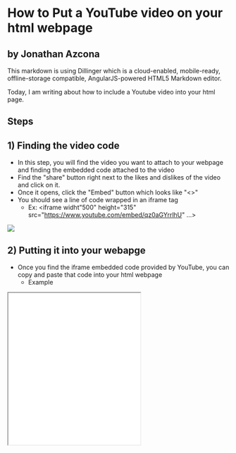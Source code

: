 # How to Put a YouTube video on your html webpage
## by Jonathan Azcona
This markdown is using Dillinger which is a cloud-enabled, mobile-ready, offline-storage compatible, AngularJS-powered HTML5 Markdown editor.

Today, I am writing about how to include a Youtube video into your html page.

## Steps
## 1) Finding the video code
- In this step, you will find the video you want to attach to your webpage and finding the embedded code attached to the video
- Find the "share" button right next to the likes and dislikes of the video and click on it.
- Once it opens, click the "Embed" button which looks like "<>"
- You should see a line of code wrapped in an iframe tag
    - Ex: <iframe widht"500" height="315" src="https://www.youtube.com/embed/qz0aGYrrlhU" ...></iframe>
<img src="E:/College Career/Senior Year/engcmp 600/first.jpg">

## 2) Putting it into your webapge
 - Once you find the iframe embedded code provided by YouTube, you can copy and paste that code into your html webpage
    - Example
        <!DOCTYPE html>
<html>
<body>
<iframe widtht="420" height="345" src="..."</iframe>
</body>
</html>

<img src="E:/College Career/Senior Year/engcmp 600/second.jpg">


## 3) Save and Reload your webpage
- Once it is done and pasted, reload your webpage and it should be there ready to play.
- Enjoy the video!
<img src="E:/College Career/Senior Year/engcmp 600/thirds.jpg">

## Notes
- you can mess around with the width, height and a variety of style and formats like in HTML
- the "src='..' " is replaced with the link to the YouTube Video
    - Ex: <iframe width="156" height="542" src="https://www.youtube.com/watch?v=qz0aGYrrlhU" ...</iframe>
    

